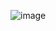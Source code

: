 
![image](https://user-images.githubusercontent.com/68372094/156681855-cfdf5933-f93a-41d1-b61d-0ba910a8151c.png)
